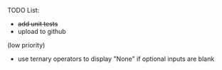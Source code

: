 TODO List:
- ~~add unit tests~~
- upload to github

(low priority)
- use ternary operators to display "None" if optional inputs are blank
